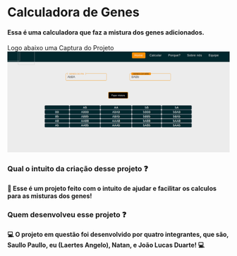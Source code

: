 # Calculadora de Genes
#### Essa é uma calculadora que faz a mistura dos genes adicionados.

Logo abaixo uma Captura do Projeto
![Tux, the Linux mascot](Assets/Captura2Genes.png)
### Qual o intuito da criação desse projeto :question:
#### :dna: Esse é um projeto feito com o intuito de ajudar e facilitar os calculos para as misturas dos genes!
### Quem desenvolveu esse projeto :question: 
#### :computer: O projeto em questão foi desenvolvido por quatro integrantes, que são, Saullo Paullo, eu (Laertes Angelo), Natan, e João Lucas Duarte! :computer:
